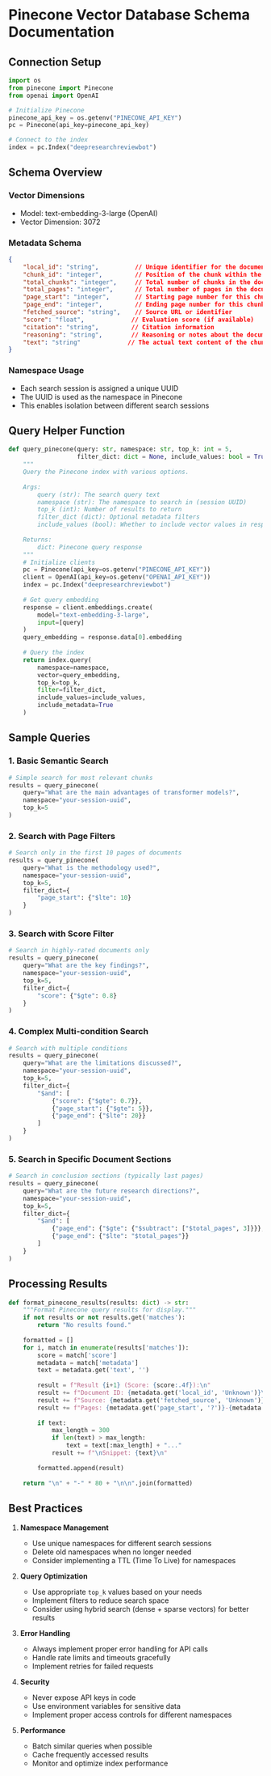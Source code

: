 # Pinecone Vector Database Schema Documentation

## Connection Setup

```python
import os
from pinecone import Pinecone
from openai import OpenAI

# Initialize Pinecone
pinecone_api_key = os.getenv("PINECONE_API_KEY")
pc = Pinecone(api_key=pinecone_api_key)

# Connect to the index
index = pc.Index("deepresearchreviewbot")
```

## Schema Overview

### Vector Dimensions
- Model: text-embedding-3-large (OpenAI)
- Vector Dimension: 3072

### Metadata Schema
```json
{
    "local_id": "string",          // Unique identifier for the document
    "chunk_id": "integer",         // Position of the chunk within the document
    "total_chunks": "integer",     // Total number of chunks in the document
    "total_pages": "integer",      // Total number of pages in the document
    "page_start": "integer",       // Starting page number for this chunk
    "page_end": "integer",         // Ending page number for this chunk
    "fetched_source": "string",    // Source URL or identifier
    "score": "float",             // Evaluation score (if available)
    "citation": "string",         // Citation information
    "reasoning": "string",        // Reasoning or notes about the document
    "text": "string"             // The actual text content of the chunk
}
```

### Namespace Usage
- Each search session is assigned a unique UUID
- The UUID is used as the namespace in Pinecone
- This enables isolation between different search sessions

## Query Helper Function

```python
def query_pinecone(query: str, namespace: str, top_k: int = 5, 
                   filter_dict: dict = None, include_values: bool = True) -> dict:
    """
    Query the Pinecone index with various options.
    
    Args:
        query (str): The search query text
        namespace (str): The namespace to search in (session UUID)
        top_k (int): Number of results to return
        filter_dict (dict): Optional metadata filters
        include_values (bool): Whether to include vector values in response
        
    Returns:
        dict: Pinecone query response
    """
    # Initialize clients
    pc = Pinecone(api_key=os.getenv("PINECONE_API_KEY"))
    client = OpenAI(api_key=os.getenv("OPENAI_API_KEY"))
    index = pc.Index("deepresearchreviewbot")
    
    # Get query embedding
    response = client.embeddings.create(
        model="text-embedding-3-large",
        input=[query]
    )
    query_embedding = response.data[0].embedding
    
    # Query the index
    return index.query(
        namespace=namespace,
        vector=query_embedding,
        top_k=top_k,
        filter=filter_dict,
        include_values=include_values,
        include_metadata=True
    )
```

## Sample Queries

### 1. Basic Semantic Search
```python
# Simple search for most relevant chunks
results = query_pinecone(
    query="What are the main advantages of transformer models?",
    namespace="your-session-uuid",
    top_k=5
)
```

### 2. Search with Page Filters
```python
# Search only in the first 10 pages of documents
results = query_pinecone(
    query="What is the methodology used?",
    namespace="your-session-uuid",
    top_k=5,
    filter_dict={
        "page_start": {"$lte": 10}
    }
)
```

### 3. Search with Score Filter
```python
# Search in highly-rated documents only
results = query_pinecone(
    query="What are the key findings?",
    namespace="your-session-uuid",
    top_k=5,
    filter_dict={
        "score": {"$gte": 0.8}
    }
)
```

### 4. Complex Multi-condition Search
```python
# Search with multiple conditions
results = query_pinecone(
    query="What are the limitations discussed?",
    namespace="your-session-uuid",
    top_k=5,
    filter_dict={
        "$and": [
            {"score": {"$gte": 0.7}},
            {"page_start": {"$gte": 5}},
            {"page_end": {"$lte": 20}}
        ]
    }
)
```

### 5. Search in Specific Document Sections
```python
# Search in conclusion sections (typically last pages)
results = query_pinecone(
    query="What are the future research directions?",
    namespace="your-session-uuid",
    top_k=5,
    filter_dict={
        "$and": [
            {"page_end": {"$gte": {"$subtract": ["$total_pages", 3]}}},
            {"page_end": {"$lte": "$total_pages"}}
        ]
    }
)
```

## Processing Results

```python
def format_pinecone_results(results: dict) -> str:
    """Format Pinecone query results for display."""
    if not results or not results.get('matches'):
        return "No results found."
    
    formatted = []
    for i, match in enumerate(results['matches']):
        score = match['score']
        metadata = match['metadata']
        text = metadata.get('text', '')
        
        result = f"Result {i+1} (Score: {score:.4f}):\n"
        result += f"Document ID: {metadata.get('local_id', 'Unknown')}\n"
        result += f"Source: {metadata.get('fetched_source', 'Unknown')}\n"
        result += f"Pages: {metadata.get('page_start', '?')}-{metadata.get('page_end', '?')}\n"
        
        if text:
            max_length = 300
            if len(text) > max_length:
                text = text[:max_length] + "..."
            result += f"\nSnippet: {text}\n"
        
        formatted.append(result)
    
    return "\n" + "-" * 80 + "\n\n".join(formatted)
```

## Best Practices

1. **Namespace Management**
   - Use unique namespaces for different search sessions
   - Delete old namespaces when no longer needed
   - Consider implementing a TTL (Time To Live) for namespaces

2. **Query Optimization**
   - Use appropriate `top_k` values based on your needs
   - Implement filters to reduce search space
   - Consider using hybrid search (dense + sparse vectors) for better results

3. **Error Handling**
   - Always implement proper error handling for API calls
   - Handle rate limits and timeouts gracefully
   - Implement retries for failed requests

4. **Security**
   - Never expose API keys in code
   - Use environment variables for sensitive data
   - Implement proper access controls for different namespaces

5. **Performance**
   - Batch similar queries when possible
   - Cache frequently accessed results
   - Monitor and optimize index performance
